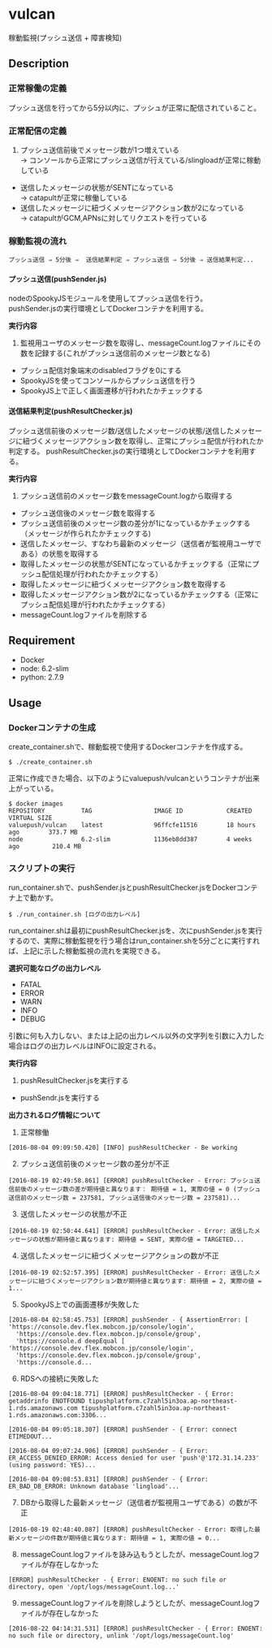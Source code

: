 vulcan
===

稼動監視(プッシュ送信 + 障害検知)

## Description

### 正常稼働の定義

プッシュ送信を行ってから5分以内に、プッシュが正常に配信されていること。

### 正常配信の定義

1. プッシュ送信前後でメッセージ数が1つ増えている  
→ コンソールから正常にプッシュ送信が行えている/slingloadが正常に稼動している
* 送信したメッセージの状態がSENTになっている  
→ catapultが正常に稼働している
* 送信したメッセージに紐づくメッセージアクション数が2になっている  
→ catapultがGCM,APNsに対してリクエストを行っている

### 稼動監視の流れ

```
プッシュ送信 ⇒ 5分後 ⇒  送信結果判定 ⇒ プッシュ送信 ⇒ 5分後 ⇒ 送信結果判定...
```

#### プッシュ送信(pushSender.js)

nodeのSpookyJSモジュールを使用してプッシュ送信を行う。  
pushSender.jsの実行環境としてDockerコンテナを利用する。

**実行内容**

1. 監視用ユーザのメッセージ数を取得し、messageCount.logファイルにその数を記録する(これがプッシュ送信前のメッセージ数となる)
* プッシュ配信対象端末のdisabledフラグを0にする
* SpookyJSを使ってコンソールからプッシュ送信を行う
* SpookyJS上で正しく画面遷移が行われたかチェックする

#### 送信結果判定(pushResultChecker.js)

プッシュ送信前後のメッセージ数/送信したメッセージの状態/送信したメッセージに紐づくメッセージアクション数を取得し、正常にプッシュ配信が行われたか判定する。
pushResultChecker.jsの実行環境としてDockerコンテナを利用する。

**実行内容**

1. プッシュ送信前のメッセージ数をmessageCount.logから取得する
* プッシュ送信後のメッセージ数を取得する
* プッシュ送信前後のメッセージ数の差分が1になっているかチェックする（メッセージが作られたかチェックする)
* 送信したメッセージ、すなわち最新のメッセージ（送信者が監視用ユーザである）の状態を取得する
* 取得したメッセージの状態がSENTになっているかチェックする（正常にプッシュ配信処理が行われたかチェックする）
* 取得したメッセージに紐づくメッセージアクション数を取得する
* 取得したメッセージアクション数が2になっているかチェックする（正常にプッシュ配信処理が行われたかチェックする）
* messageCount.logファイルを削除する

## Requirement

- Docker
 - node: 6.2-slim
 - python: 2.7.9

## Usage

### Dockerコンテナの生成

create_container.shで、稼動監視で使用するDockerコンテナを作成する。
```
$ ./create_container.sh
```
正常に作成できた場合、以下のようにvaluepush/vulcanというコンテナが出来上がっている。
```
$ docker images
REPOSITORY          TAG                 IMAGE ID            CREATED             VIRTUAL SIZE
valuepush/vulcan    latest              96ffcfe11516        18 hours ago        373.7 MB
node                6.2-slim            1136eb8dd387        4 weeks ago         210.4 MB
```

### スクリプトの実行

run_container.shで、pushSender.jsとpushResultChecker.jsをDockerコンテナ上で動かす。
```
$ ./run_container.sh [ログの出力レベル]
```
run_container.shは最初にpushResultChecker.jsを、次にpushSender.jsを実行するので、実際に稼動監視を行う場合はrun_container.shを5分ごとに実行すれば、上記に示した稼動監視の流れを実現できる。

**選択可能なログの出力レベル**
* FATAL
* ERROR
* WARN
* INFO
* DEBUG

引数に何も入力しない、または上記の出力レベル以外の文字列を引数に入力した場合はログの出力レベルはINFOに設定される。

**実行内容**

1. pushResultChecker.jsを実行する
* pushSendr.jsを実行する

**出力されるログ情報について**

1. 正常稼働
```
[2016-08-04 09:09:50.420] [INFO] pushResultChecker - Be working
```

2. プッシュ送信前後のメッセージ数の差分が不正
```
[2016-08-19 02:49:58.861] [ERROR] pushResultChecker - Error: プッシュ送信前後のメッセージ数の差が期待値と異なります： 期待値 = 1, 実際の値 = 0 (プッシュ送信前のメッセージ数 = 237581, プッシュ送信後のメッセージ数 = 237581)...
```

3. 送信したメッセージの状態が不正
```
[2016-08-19 02:50:44.641] [ERROR] pushResultChecker - Error: 送信したメッセージの状態が期待値と異なります: 期待値 = SENT, 実際の値 = TARGETED...
```

4. 送信したメッセージに紐づくメッセージアクションの数が不正
```
[2016-08-19 02:52:57.395] [ERROR] pushResultChecker - Error: 送信したメッセージに紐づくメッセージアクション数が期待値と異なります: 期待値 = 2, 実際の値 = 1...
```

5. SpookyJS上での画面遷移が失敗した
```
[2016-08-04 02:58:45.753] [ERROR] pushSender - { AssertionError: [ 'https://console.dev.flex.mobcon.jp/console/login',
  'https://console.dev.flex.mobcon.jp/console/group',
  'https://console.d deepEqual [ 'https://console.dev.flex.mobcon.jp/console/login',
  'https://console.dev.flex.mobcon.jp/console/group',
  'https://console.d...
```

6. RDSへの接続に失敗した
```
[2016-08-04 09:04:18.771] [ERROR] pushResultChecker - { Error: getaddrinfo ENOTFOUND tipushplatform.c7zahl5in3oa.ap-northeast-1.rds.amazonaws.com tipushplatform.c7zahl5in3oa.ap-northeast-1.rds.amazonaws.com:3306...
```
```
[2016-08-04 09:05:18.307] [ERROR] pushSender - { Error: connect ETIMEDOUT...
```
```
[2016-08-04 09:07:24.906] [ERROR] pushSender - { Error: ER_ACCESS_DENIED_ERROR: Access denied for user 'push'@'172.31.14.233' (using password: YES)...
```
```
[2016-08-04 09:08:53.831] [ERROR] pushSender - { Error: ER_BAD_DB_ERROR: Unknown database 'lingload'...
```

7. DBから取得した最新メッセージ（送信者が監視用ユーザである）の数が不正
```
[2016-08-19 02:48:40.087] [ERROR] pushResultChecker - Error: 取得した最新メッセージの件数が期待値と異なります: 期待値 = 1, 実際の値 = 0...
```

8. messageCount.logファイルを詠み込もうとしたが、messageCount.logファイルが存在しなかった
```
[ERROR] pushResultChecker - { Error: ENOENT: no such file or directory, open '/opt/logs/messageCount.log...'
```

9. messageCount.logファイルを削除しようとしたが、messageCount.logファイルが存在しなかった
```
[2016-08-22 04:14:31.531] [ERROR] pushResultChecker - { Error: ENOENT: no such file or directory, unlink '/opt/logs/messageCount.log'
```
